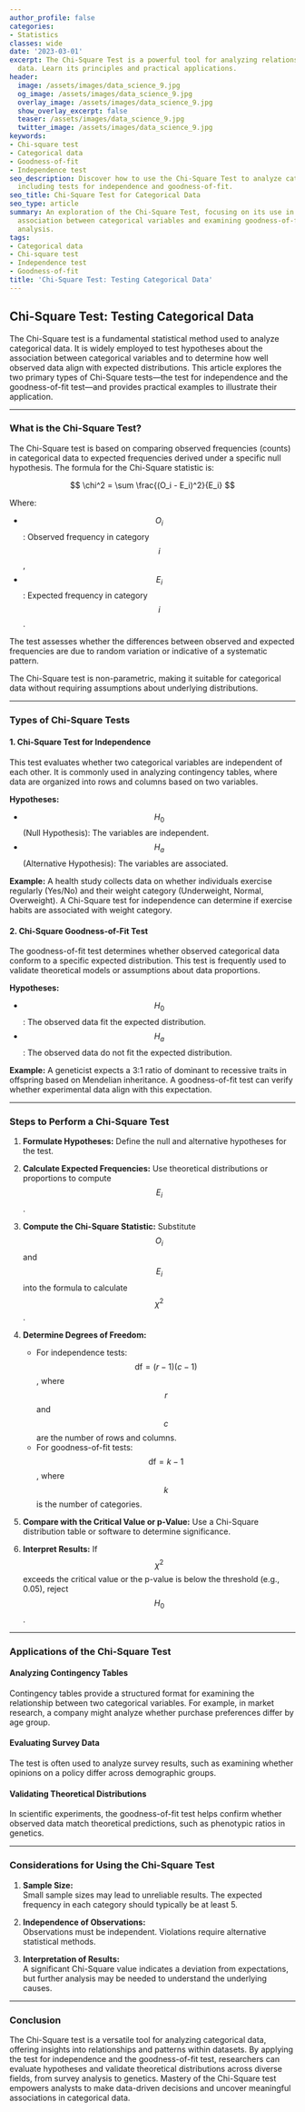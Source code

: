 ```yaml
---
author_profile: false
categories:
- Statistics
classes: wide
date: '2023-03-01'
excerpt: The Chi-Square Test is a powerful tool for analyzing relationships in categorical
  data. Learn its principles and practical applications.
header:
  image: /assets/images/data_science_9.jpg
  og_image: /assets/images/data_science_9.jpg
  overlay_image: /assets/images/data_science_9.jpg
  show_overlay_excerpt: false
  teaser: /assets/images/data_science_9.jpg
  twitter_image: /assets/images/data_science_9.jpg
keywords:
- Chi-square test
- Categorical data
- Goodness-of-fit
- Independence test
seo_description: Discover how to use the Chi-Square Test to analyze categorical data,
  including tests for independence and goodness-of-fit.
seo_title: Chi-Square Test for Categorical Data
seo_type: article
summary: An exploration of the Chi-Square Test, focusing on its use in testing the
  association between categorical variables and examining goodness-of-fit in statistical
  analysis.
tags:
- Categorical data
- Chi-square test
- Independence test
- Goodness-of-fit
title: 'Chi-Square Test: Testing Categorical Data'
---
```


## Chi-Square Test: Testing Categorical Data

The Chi-Square test is a fundamental statistical method used to analyze categorical data. It is widely employed to test hypotheses about the association between categorical variables and to determine how well observed data align with expected distributions. This article explores the two primary types of Chi-Square tests—the test for independence and the goodness-of-fit test—and provides practical examples to illustrate their application.

---

### **What is the Chi-Square Test?**

The Chi-Square test is based on comparing observed frequencies (counts) in categorical data to expected frequencies derived under a specific null hypothesis. The formula for the Chi-Square statistic is:

$$ \chi^2 = \sum \frac{(O_i - E_i)^2}{E_i} $$

Where:

- $$ O_i $$: Observed frequency in category $$ i $$,
- $$ E_i $$: Expected frequency in category $$ i $$.

The test assesses whether the differences between observed and expected frequencies are due to random variation or indicative of a systematic pattern.

The Chi-Square test is non-parametric, making it suitable for categorical data without requiring assumptions about underlying distributions.

---

### **Types of Chi-Square Tests**

#### **1. Chi-Square Test for Independence**

This test evaluates whether two categorical variables are independent of each other. It is commonly used in analyzing contingency tables, where data are organized into rows and columns based on two variables.

**Hypotheses:**

- $$ H_0 $$ (Null Hypothesis): The variables are independent.
- $$ H_a $$ (Alternative Hypothesis): The variables are associated.

**Example:**
A health study collects data on whether individuals exercise regularly (Yes/No) and their weight category (Underweight, Normal, Overweight). A Chi-Square test for independence can determine if exercise habits are associated with weight category.

#### **2. Chi-Square Goodness-of-Fit Test**

The goodness-of-fit test determines whether observed categorical data conform to a specific expected distribution. This test is frequently used to validate theoretical models or assumptions about data proportions.

**Hypotheses:**

- $$ H_0 $$: The observed data fit the expected distribution.
- $$ H_a $$: The observed data do not fit the expected distribution.

**Example:**
A geneticist expects a 3:1 ratio of dominant to recessive traits in offspring based on Mendelian inheritance. A goodness-of-fit test can verify whether experimental data align with this expectation.

---

### **Steps to Perform a Chi-Square Test**

1. **Formulate Hypotheses:**
   Define the null and alternative hypotheses for the test.
   
2. **Calculate Expected Frequencies:**
   Use theoretical distributions or proportions to compute $$ E_i $$.

3. **Compute the Chi-Square Statistic:**
   Substitute $$ O_i $$ and $$ E_i $$ into the formula to calculate $$ \chi^2 $$.

4. **Determine Degrees of Freedom:**
   - For independence tests: $$ \text{df} = (r-1)(c-1) $$, where $$ r $$ and $$ c $$ are the number of rows and columns.
   - For goodness-of-fit tests: $$ \text{df} = k-1 $$, where $$ k $$ is the number of categories.

5. **Compare with the Critical Value or p-Value:**
   Use a Chi-Square distribution table or software to determine significance.

6. **Interpret Results:**
   If $$ \chi^2 $$ exceeds the critical value or the p-value is below the threshold (e.g., 0.05), reject $$ H_0 $$.

---

### **Applications of the Chi-Square Test**

#### **Analyzing Contingency Tables**

Contingency tables provide a structured format for examining the relationship between two categorical variables. For example, in market research, a company might analyze whether purchase preferences differ by age group.

#### **Evaluating Survey Data**

The test is often used to analyze survey results, such as examining whether opinions on a policy differ across demographic groups.

#### **Validating Theoretical Distributions**

In scientific experiments, the goodness-of-fit test helps confirm whether observed data match theoretical predictions, such as phenotypic ratios in genetics.

---

### **Considerations for Using the Chi-Square Test**

1. **Sample Size:**  
   Small sample sizes may lead to unreliable results. The expected frequency in each category should typically be at least 5.

2. **Independence of Observations:**  
   Observations must be independent. Violations require alternative statistical methods.

3. **Interpretation of Results:**  
   A significant Chi-Square value indicates a deviation from expectations, but further analysis may be needed to understand the underlying causes.

---

### **Conclusion**

The Chi-Square test is a versatile tool for analyzing categorical data, offering insights into relationships and patterns within datasets. By applying the test for independence and the goodness-of-fit test, researchers can evaluate hypotheses and validate theoretical distributions across diverse fields, from survey analysis to genetics. Mastery of the Chi-Square test empowers analysts to make data-driven decisions and uncover meaningful associations in categorical data.
